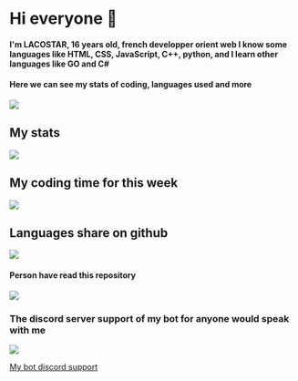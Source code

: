 # Hi everyone 👋
#### I'm LACOSTAR, 16 years old, french developper orient web I know some languages like HTML, CSS, JavaScript, C++, python, and I learn other languages like GO and C#
#### Here we can see my stats of coding, languages used and more
<!--
**LACOSTAR91/LACOSTAR91** is a ✨ _special_ ✨ repository because its `README.md` (this file) appears on your GitHub profile.

Here are some ideas to get you started:

- 🔭 I’m currently working on ...
- 🌱 I’m currently learning ...
- 👯 I’m looking to collaborate on ...
- 🤔 I’m looking for help with ...
- 💬 Ask me about ...
- 📫 How to reach me: ...
- 😄 Pronouns: ...
- ⚡ Fun fact: ...
-->
<a href="https://discords.com/bio/p/LACOSTAR91" target="_blank">
  <img align="center" src="https://discord.c99.nl/widget/theme-4/507329636305207308.png"/>
</a>

## My stats

<a href="https://github.com/LACOSTAR91" target="_blank">
  <img align="center" src="https://github-readme-stats.vercel.app/api?username=LACOSTAR91&count_private=true&show_icons=true&theme=radical&lang=FR&bg_color=000000"/>
</a>

## My coding time for this week

<a href="https://discords.com/bio/p/LACOSTAR91" target="_blank">
  <img align="center" src="https://github-readme-stats.vercel.app/api/wakatime?username=LACOSTAR91&theme=radical&bg_color=000000&text_color=ffffff"/>
</a>

## Languages share on github

<a href="https://discords.com/bio/p/LACOSTAR91" target="_blank">
  <img align="center" src="https://github-readme-stats.vercel.app/api/top-langs/?username=LACOSTAR91&lang=FR&theme=radical&bg_color=000000"/>
</a>

#### Person have read this repository
<a href="https://discords.com/bio/p/LACOSTAR91" target="_blank">
  <img align="center" src="http://estruyf-github.azurewebsites.net/api/VisitorHit?user=LACOSTAR91&repo=LACOSTAR91&countColorcountColor&countColor=%FFFFFF"/>
</a>

### The discord server support of my bot for anyone would speak with me
<a href="https://discord.gg/aasK88k" target="_blank">
  <img align="center" src="https://discord.com/api/guilds/719575631507226745/widget.png"/>
</a>
<a href="https://discord.gg/aasK88k" target="_blank">
  <p>My bot discord support</p>
</a>
